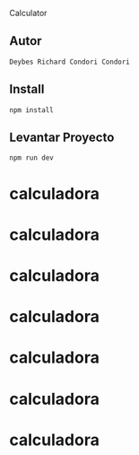 Calculator

Autor
---
`Deybes Richard Condori Condori`

Install
---

`npm install`

Levantar Proyecto
---

`npm run dev`
# calculadora
# calculadora
# calculadora
# calculadora
# calculadora
# calculadora
# calculadora
